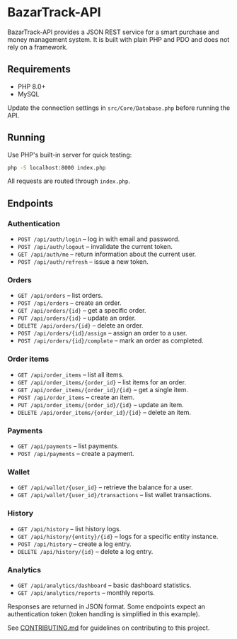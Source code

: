 # BazarTrack-API

BazarTrack-API provides a JSON REST service for a smart purchase and money management system. It is built with plain PHP and PDO and does not rely on a framework.

## Requirements

- PHP 8.0+
- MySQL

Update the connection settings in `src/Core/Database.php` before running the API.

## Running

Use PHP's built-in server for quick testing:

```bash
php -S localhost:8000 index.php
```

All requests are routed through `index.php`.

## Endpoints

### Authentication
- `POST /api/auth/login` – log in with email and password.
- `POST /api/auth/logout` – invalidate the current token.
- `GET /api/auth/me` – return information about the current user.
- `POST /api/auth/refresh` – issue a new token.

### Orders
- `GET /api/orders` – list orders.
- `POST /api/orders` – create an order.
- `GET /api/orders/{id}` – get a specific order.
- `PUT /api/orders/{id}` – update an order.
- `DELETE /api/orders/{id}` – delete an order.
- `POST /api/orders/{id}/assign` – assign an order to a user.
- `POST /api/orders/{id}/complete` – mark an order as completed.

### Order items
- `GET /api/order_items` – list all items.
- `GET /api/order_items/{order_id}` – list items for an order.
- `GET /api/order_items/{order_id}/{id}` – get a single item.
- `POST /api/order_items` – create an item.
- `PUT /api/order_items/{order_id}/{id}` – update an item.
- `DELETE /api/order_items/{order_id}/{id}` – delete an item.

### Payments
- `GET /api/payments` – list payments.
- `POST /api/payments` – create a payment.

### Wallet
- `GET /api/wallet/{user_id}` – retrieve the balance for a user.
- `GET /api/wallet/{user_id}/transactions` – list wallet transactions.

### History
- `GET /api/history` – list history logs.
- `GET /api/history/{entity}/{id}` – logs for a specific entity instance.
- `POST /api/history` – create a log entry.
- `DELETE /api/history/{id}` – delete a log entry.

### Analytics
- `GET /api/analytics/dashboard` – basic dashboard statistics.
- `GET /api/analytics/reports` – monthly reports.

Responses are returned in JSON format. Some endpoints expect an authentication token (token handling is simplified in this example).

See [CONTRIBUTING.md](CONTRIBUTING.md) for guidelines on contributing to this project.
